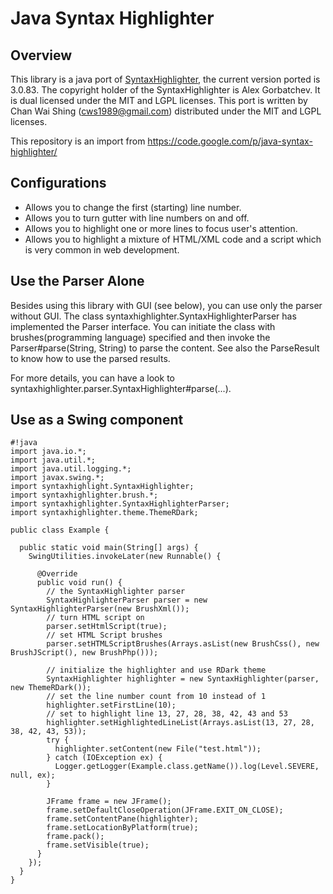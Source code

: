 # Java Syntax Highlighter #

## Overview

This library is a java port of [SyntaxHighlighter](http://alexgorbatchev.com/SyntaxHighlighter), the current version ported is 3.0.83. The copyright holder of the SyntaxHighlighter is Alex Gorbatchev. It is dual licensed under the MIT and LGPL licenses. This port is written by Chan Wai Shing (cws1989@gmail.com) distributed under the MIT and LGPL licenses. 

This repository is an import from https://code.google.com/p/java-syntax-highlighter/


## Configurations

-    Allows you to change the first (starting) line number.
-    Allows you to turn gutter with line numbers on and off.
-    Allows you to highlight one or more lines to focus user's attention.
-    Allows you to highlight a mixture of HTML/XML code and a script which is very common in web development. 



## Use the Parser Alone

Besides using this library with GUI (see below), you can use only the parser without GUI. The class syntaxhighlighter.SyntaxHighlighterParser has implemented the Parser interface. You can initiate the class with brushes(programming language) specified and then invoke the Parser#parse(String, String) to parse the content. See also the ParseResult to know how to use the parsed results.

For more details, you can have a look to syntaxhighlighter.parser.SyntaxHighlighter#parse(...). 


## Use as a Swing component


```
#!java
import java.io.*;
import java.util.*;
import java.util.logging.*;
import javax.swing.*;
import syntaxhighlight.SyntaxHighlighter;
import syntaxhighlighter.brush.*;
import syntaxhighlighter.SyntaxHighlighterParser;
import syntaxhighlighter.theme.ThemeRDark;

public class Example {

  public static void main(String[] args) {
    SwingUtilities.invokeLater(new Runnable() {

      @Override
      public void run() {
        // the SyntaxHighlighter parser
        SyntaxHighlighterParser parser = new SyntaxHighlighterParser(new BrushXml());
        // turn HTML script on
        parser.setHtmlScript(true);
        // set HTML Script brushes
        parser.setHTMLScriptBrushes(Arrays.asList(new BrushCss(), new BrushJScript(), new BrushPhp()));

        // initialize the highlighter and use RDark theme
        SyntaxHighlighter highlighter = new SyntaxHighlighter(parser, new ThemeRDark());
        // set the line number count from 10 instead of 1
        highlighter.setFirstLine(10);
        // set to highlight line 13, 27, 28, 38, 42, 43 and 53
        highlighter.setHighlightedLineList(Arrays.asList(13, 27, 28, 38, 42, 43, 53));
        try {
          highlighter.setContent(new File("test.html"));
        } catch (IOException ex) {
          Logger.getLogger(Example.class.getName()).log(Level.SEVERE, null, ex);
        }

        JFrame frame = new JFrame();
        frame.setDefaultCloseOperation(JFrame.EXIT_ON_CLOSE);
        frame.setContentPane(highlighter);
        frame.setLocationByPlatform(true);
        frame.pack();
        frame.setVisible(true);
      }
    });
  }
}

```

